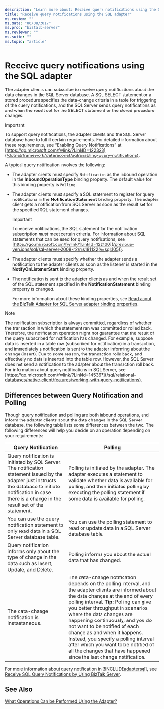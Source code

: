 ```yaml
---
description: "Learn more about: Receive query notifications using the SQL adapter"
title: "Receive query notifications using the SQL adapter"
ms.custom: ""
ms.date: "06/08/2017"
ms.prod: "biztalk-server"
ms.reviewer: ""
ms.suite: ""
ms.topic: "article"
---
```

# Receive query notifications using the SQL adapter
The adapter clients can subscribe to receive query notifications about the data changes in the SQL Server database. A SQL SELECT statement or a stored procedure specifies the data-change criteria in a table for triggering of the query notifications, and the SQL Server sends query notifications as and when the result set for the SELECT statement or the stored procedure changes.

> [!IMPORTANT]
>  To support query notifications, the adapter clients and the SQL Server database have to fulfill certain requirements. For detailed information about these requirements, see “Enabling Query Notifications” at [https://go.microsoft.com/fwlink/?LinkID=122323](/dotnet/framework/data/adonet/sql/enabling-query-notifications).

 A typical query notification involves the following:

- The adapter clients must specify `Notification` as the inbound operation in the **InboundOperationType** binding property. The default value for this binding property is `Polling`.

- The adapter clients must specify a SQL statement to register for query notifications in the **NotificationStatement** binding property. The adapter client gets a notification from SQL Server as soon as the result set for the specified SQL statement changes.

  > [!IMPORTANT]
  >  To receive notifications, the SQL statement for the notification subscription *must* meet certain criteria. For information about SQL statements that can be used for query notifications, see [https://go.microsoft.com/fwlink/?LinkId=122160](/previous-versions/sql/sql-server-2008-r2/ms181122(v=sql.105)).

- The adapter clients must specify whether the adapter sends a notification to the adapter clients as soon as the listener is started in the **NotifyOnListenerStart** binding property.

- The notification is sent to the adapter clients as and when the result set of the SQL statement specified in the **NotificationStatement** binding property is changed.

  For more information about these binding properties, see [Read about the BizTalk Adapter for SQL Server adapter binding properties](../../adapters-and-accelerators/adapter-sql/read-about-the-biztalk-adapter-for-sql-server-adapter-binding-properties.md).

> [!NOTE]
>  The notification subscription is always committed, regardless of whether the transaction in which the statement ran was committed or rolled back. Therefore, the notification operation might not guarantee that the result of the query subscribed for notification has changed. For example, suppose data is inserted in a table row (subscribed for notification) in a transaction, and immediately a notification is sent to the adapter informing about the change (insert). Due to some reason, the transaction rolls back, and effectively no data is inserted into the table row. However, the SQL Server does not send a notification to the adapter about the transaction roll back. For information about query notifications in SQL Server, see [https://go.microsoft.com/fwlink/?LinkId=145367](/sql/relational-databases/native-client/features/working-with-query-notifications).

## Differences between Query Notification and Polling
 Though query notification and polling are both inbound operations, and inform the adapter clients about the data changes in the SQL Server database, the following table lists some differences between the two. The following differences will help you decide on an operation depending on your requirements:

|Query Notification|Polling|
|------------------------|-------------|
|Query notification is initiated by SQL Server. The notification statement issued by the adapter just instructs the database to initiate notification in case there is a change in the result set of the statement.|Polling is initiated by the adapter. The adapter executes a statement to validate whether data is available for polling, and then initiates polling by executing the polling statement if some data is available for polling.|
|You can use the query notification statement to only read data in a SQL Server database table.|You can use the polling statement to read or update data in a SQL Server database table.|
|Query notification informs only about the type of change in the data such as Insert, Update, and Delete.|Polling informs you about the actual data that has changed.|
|The data-change notification is instantaneous.|The data-change notification depends on the polling interval, and the adapter clients are informed about the data changes at the end of every polling interval. **Tip:**  Polling can give you better throughput in scenarios where the data changes are happening continuously, and you do not want to be notified of each change as and when it happens. Instead, you specify a polling interval after which you want to be notified of all the changes that have happened since the last change notification.|

 For more information about query notification in [!INCLUDE[adaptersql](../../includes/adaptersql-md.md)], see [Receive SQL Query Notifications by Using BizTalk Server](../../adapters-and-accelerators/adapter-sql/receive-sql-query-notifications-using-biztalk-server.md).

## See Also
 [What Operations Can be Performed Using the Adapter?](what-operations-are-supported-by-the-sql-adapter.md)
